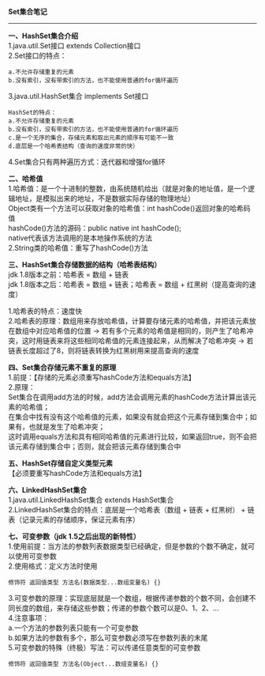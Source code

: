 **Set集合笔记**  

----------


**一、HashSet集合介绍**  
1.java.util.Set接口 extends Collection接口  
2.Set接口的特点：  

    a.不允许存储重复的元素
    b.没有索引，没有带索引的方法，也不能使用普通的for循环遍历

3.java.util.HashSet集合 implements Set接口  

    HashSet的特点：  
    a.不允许存储重复的元素
    b.没有索引，没有带索引的方法，也不能使用普通的for循环遍历
    c.是一个无序的集合，存储元素和取出元素的顺序有可能不一致
    d.底层是一个哈希表结构（查询的速度非常的快）

4.Set集合只有两种遍历方式：迭代器和增强for循环  

**二、哈希值**  
1.哈希值：是一个十进制的整数，由系统随机给出（就是对象的地址值，是一个逻辑地址，是模拟出来的地址，不是数据实际存储的物理地址）  
Object类有一个方法可以获取对象的哈希值：int hashCode()返回对象的哈希码值  
hashCode()方法的源码：public native int hashCode();  
native代表该方法调用的是本地操作系统的方法  
2.String类的哈希值：重写了hashCode()方法  

**三、HashSet集合存储数据的结构（哈希表结构）**  
jdk 1.8版本之前：哈希表 = 数组 + 链表  
jdk 1.8版本之后：哈希表 = 数组 + 链表；哈希表 = 数组 + 红黑树（提高查询的速度）  

1.哈希表的特点：速度快  
2.哈希表的原理：数组用来存放哈希值，计算要存储元素的哈希值，并把该元素放在数组中对应哈希值的位置 -> 若有多个元素的哈希值是相同的，则产生了哈希冲突，这时用链表来将这些相同哈希值的元素连接起来，从而解决了哈希冲突 -> 若链表长度超过了8，则将链表转换为红黑树用来提高查询的速度  

**四、Set集合存储元素不重复的原理**  
1.前提：【存储的元素必须重写hashCode方法和equals方法】  
2.原理：  
Set集合在调用add方法的时候，add方法会调用元素的hashCode方法计算出该元素的哈希值；  
在集合中找有没有这个哈希值的元素，如果没有就会把这个元素存储到集合中；如果有，也就是发生了哈希冲突；  
这时调用equals方法和具有相同哈希值的元素进行比较，如果返回true，则不会把该元素存储到集合中；否则，就会把该元素存储到集合中  

**五、HashSet存储自定义类型元素**  
【必须要重写hashCode方法和equals方法】  

**六、LinkedHashSet集合**  
1.java.util.LinkedHashSet集合 extends HashSet集合  
2.LinkedHashSet集合的特点：底层是一个哈希表（数组 + 链表 + 红黑树） + 链表（记录元素的存储顺序，保证元素有序）  

**七、可变参数（jdk 1.5之后出现的新特性）**  
1.使用前提：当方法的参数列表数据类型已经确定，但是参数的个数不确定，就可以使用可变参数  
2.使用格式：定义方法时使用  

    修饰符 返回值类型 方法名(数据类型...数组变量名) {}

3.可变参数的原理：实现底层就是一个数组，根据传递参数的个数不同，会创建不同长度的数组，来存储这些参数；传递的参数个数可以是0、1、2、...  
4.注意事项：  
a.一个方法的参数列表只能有一个可变参数  
b.如果方法的参数有多个，那么可变参数必须写在参数列表的末尾  
5.可变参数的特殊（终极）写法：可以传递任意类型的可变参数  

    修饰符 返回值类型 方法名(Object...数组变量名) {}